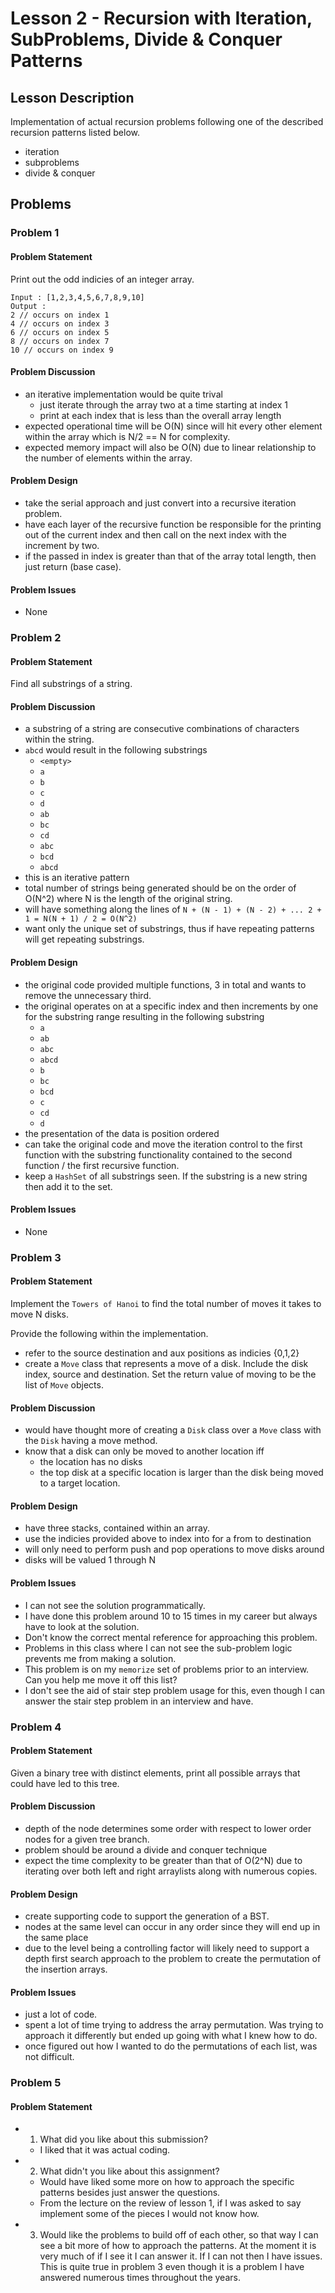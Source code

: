 # Lesson 2 - Recursion with Iteration, SubProblems, Divide & Conquer Patterns
## Lesson Description
Implementation of actual recursion problems following one of the described recursion patterns listed below.
- iteration
- subproblems
- divide & conquer

## Problems
### Problem 1
#### Problem Statement
>
Print out the odd indicies of an integer array.
>
```
Input : [1,2,3,4,5,6,7,8,9,10]
Output : 
2 // occurs on index 1
4 // occurs on index 3
6 // occurs on index 5
8 // occurs on index 7
10 // occurs on index 9
```

#### Problem Discussion
- an iterative implementation would be quite trival
  - just iterate through the array two at a time starting at index 1
  - print at each index that is less than the overall array length
- expected operational time will be O(N) since will hit every other element within the array which is N/2 == N for complexity.
- expected memory impact will also be O(N) due to linear relationship to the number of elements within the array.

#### Problem Design
- take the serial approach and just convert into a recursive iteration problem.
- have each layer of the recursive function be responsible for the printing out of the current index and then call on the next index with the increment by two.
- if the passed in index is greater than that of the array total length, then just return (base case).

#### Problem Issues
- None

### Problem 2
#### Problem Statement
>
Find all substrings of a string.

#### Problem Discussion
- a substring of a string are consecutive combinations of characters within the string.
- `abcd` would result in the following substrings
  - `<empty>`
  - `a`
  - `b`
  - `c`
  - `d`
  - `ab`
  - `bc`
  - `cd`
  - `abc`
  - `bcd`
  - `abcd`
- this is an iterative pattern
- total number of strings being generated should be on the order of O(N^2) where N is the length of the original string.
- will have something along the lines of `N + (N - 1) + (N - 2) + ... 2 + 1 = N(N + 1) / 2 = O(N^2)`
- want only the unique set of substrings, thus if have repeating patterns will get repeating substrings.

#### Problem Design
- the original code provided multiple functions, 3 in total and wants to remove the unnecessary third.
- the original operates on at a specific index and then increments by one for the substring range resulting in the following substring
  - `a`
  - `ab`
  - `abc`
  - `abcd`
  - `b`
  - `bc`
  - `bcd`
  - `c`
  - `cd`
  - `d`
- the presentation of the data is position ordered
- can take the original code and move the iteration control to the first function with the substring functionality contained to the second function / the first recursive function.
- keep a `HashSet` of all substrings seen.  If the substring is a new string then add it to the set.

#### Problem Issues
- None

### Problem 3
#### Problem Statement
>
Implement the `Towers of Hanoi` to find the total number of moves it takes to move N disks.
>
Provide the following within the implementation.
- refer to the source destination and aux positions as indicies {0,1,2}
- create a `Move` class that represents a move of a disk.  Include the disk index, source and destination.  Set the return value of moving to be the list of `Move` objects.

#### Problem Discussion
- would have thought more of creating a `Disk` class over a `Move` class with the `Disk` having a move method.
- know that a disk can only be moved to another location iff
  - the location has no disks
  - the top disk at a specific location is larger than the disk being moved to a target location.

#### Problem Design
- have three stacks, contained within an array.  
- use the indicies provided above to index into for a from to destination
- will only need to perform push and pop operations to move disks around
- disks will be valued 1 through N

#### Problem Issues
- I can not see the solution programmatically.
- I have done this problem around 10 to 15 times in my career but always have to look at the solution.
- Don't know the correct mental reference for approaching this problem.
- Problems in this class where I can not see the sub-problem logic prevents me from making a solution.
- This problem is on my `memorize` set of problems prior to an interview.  Can you help me move it off this list?
- I don't see the aid of stair step problem usage for this, even though I can answer the stair step problem in an interview and have.

### Problem 4
#### Problem Statement
>
Given a binary tree with distinct elements, print all possible arrays that could have led to this tree.

#### Problem Discussion
- depth of the node determines some order with respect to lower order nodes for a given tree branch.
- problem should be around a divide and conquer technique
- expect the time complexity to be greater than that of O(2^N) due to iterating over both left and right arraylists along with numerous copies.

#### Problem Design
- create supporting code to support the generation of a BST.
- nodes at the same level can occur in any order since they will end up in the same place
- due to the level being a controlling factor will likely need to support a depth first search approach to the problem to create the permutation of the insertion arrays. 

#### Problem Issues
- just a lot of code.
- spent a lot of time trying to address the array permutation.  Was trying to approach it differently but ended up going with what I knew how to do.
- once figured out how I wanted to do the permutations of each list, was not difficult.

### Problem 5
#### Problem Statement
>
- 1. What did you like about this submission?
  - I liked that it was actual coding.
- 2. What didn't you like about this assignment?
  - Would have liked some more on how to approach the specific patterns besides just answer the questions.
  - From the lecture on the review of lesson 1, if I was asked to say implement some of the pieces I would not know how.  
- 3. Would like the problems to build off of each other, so that way I can see a bit more of how to approach the patterns.  At the moment it is very much of if I see it I can answer it.  If I can not then I have issues.  This is quite true in problem 3 even though it is a problem I have answered numerous times throughout the years.